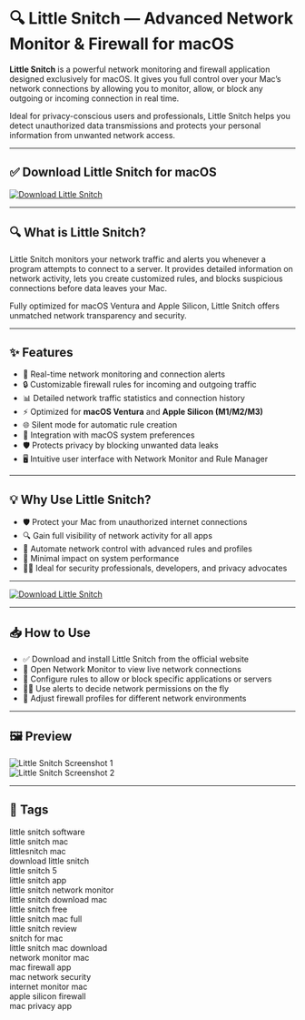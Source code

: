 # 🔍 Little Snitch — Advanced Network Monitor & Firewall for macOS

**Little Snitch** is a powerful network monitoring and firewall application designed exclusively for macOS. It gives you full control over your Mac’s network connections by allowing you to monitor, allow, or block any outgoing or incoming connection in real time.

Ideal for privacy-conscious users and professionals, Little Snitch helps you detect unauthorized data transmissions and protects your personal information from unwanted network access.

---

## ✅ Download Little Snitch for macOS  
[![Download Little Snitch](https://img.shields.io/badge/Download-Little_Snitch-blueviolet)](#)

---

## 🔍 What is Little Snitch?

Little Snitch monitors your network traffic and alerts you whenever a program attempts to connect to a server. It provides detailed information on network activity, lets you create customized rules, and blocks suspicious connections before data leaves your Mac.

Fully optimized for macOS Ventura and Apple Silicon, Little Snitch offers unmatched network transparency and security.

---

## ✨ Features

- 📡 Real-time network monitoring and connection alerts  
- 🔒 Customizable firewall rules for incoming and outgoing traffic  
- 📊 Detailed network traffic statistics and connection history  
- ⚡️ Optimized for **macOS Ventura** and **Apple Silicon (M1/M2/M3)**  
- 🌐 Silent mode for automatic rule creation  
- 🧩 Integration with macOS system preferences  
- 🛡 Protects privacy by blocking unwanted data leaks  
- 🖥 Intuitive user interface with Network Monitor and Rule Manager  

---

## 💡 Why Use Little Snitch?

- 🛡 Protect your Mac from unauthorized internet connections  
- 🔍 Gain full visibility of network activity for all apps  
- 🧠 Automate network control with advanced rules and profiles  
- 🚀 Minimal impact on system performance  
- 👨‍💻 Ideal for security professionals, developers, and privacy advocates  

---

[![Download Little Snitch](https://img.shields.io/badge/Download-Little_Snitch-blueviolet)](#)

---

## 📥 How to Use

- ✅ Download and install Little Snitch from the official website  
- 📡 Open Network Monitor to view live network connections  
- 🔧 Configure rules to allow or block specific applications or servers  
- 🕵️‍♂️ Use alerts to decide network permissions on the fly  
- 🔄 Adjust firewall profiles for different network environments  

---

## 🖼 Preview

![Little Snitch Screenshot 1](https://obdev.at/Images/littlesnitch/network-monitor-main.png)  
![Little Snitch Screenshot 2](https://www.obdev.at/Images/littlesnitch/management.png)

---

## 📌 Tags

little snitch software  
little snitch mac  
littlesnitch mac  
download little snitch  
little snitch 5  
little snitch app  
little snitch network monitor  
little snitch download mac  
little snitch free  
little snitch mac full  
little snitch review  
snitch for mac  
little snitch mac download  
network monitor mac  
mac firewall app  
mac network security  
internet monitor mac  
apple silicon firewall  
mac privacy app  
